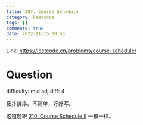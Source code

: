 ```yaml
---
title: 207. Course Schedule
category: Leetcode
tags: []
comments: true
date: 2022-11-15 00:55
---
```



Link: https://leetcode.cn/problems/course-schedule/

# Question

difficulty: mid
adj diff: 4

拓扑排序。不简单，好好写。

这道题跟 [210. Course Schedule II](https://mar2ndx.github.io/2022/10/12/algo-2022-210-Course-Schedule-II/) 一模一样。
